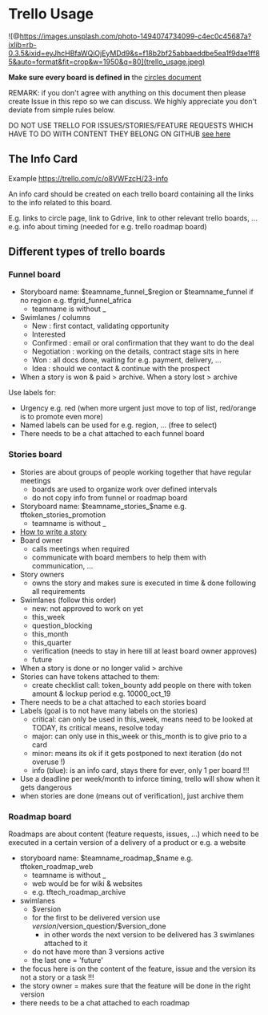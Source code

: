 # Trello Usage

![@https://images.unsplash.com/photo-1494074734099-c4ec0c45687a?ixlib=rb-0.3.5&ixid=eyJhcHBfaWQiOjEyMDd9&s=f18b2bf25abbaeddbe5ea1f9dae1ff85&auto=format&fit=crop&w=1950&q=80](trello_usage.jpeg)


**Make sure every board is defined in** the [circles document](/collaboration/circles.md)

REMARK: if you don't agree with anything on this document then please create Issue in this repo so we can discuss.
We highly appreciate you don't deviate from simple rules below.

DO NOT USE TRELLO FOR ISSUES/STORIES/FEATURE REQUESTS WHICH HAVE TO DO WITH CONTENT THEY BELONG ON GITHUB [see here](/collaboration/Github_content_rules.md)

## The Info Card

Example https://trello.com/c/o8VWFzcH/23-info

An info card should be created on each trello board containing all the links to the info related to this board.

E.g. links to circle page, link to Gdrive, link to other relevant trello boards, ...
e.g. info about timing (needed for e.g. trello roadmap board)

## Different types of trello boards


### Funnel board

- Storyboard name: $teamname_funnel_$region or $teamname_funnel if no region e.g. tfgrid_funnel_africa
   - teamname is without _
- Swimlanes / columns
   - New          : first contact, validating opportunity
   - Interested   
   - Confirmed    : email or oral confirmation that they want to do the deal
   - Negotiation  : working on the details, contract stage sits in here
   - Won          : all docs done, waiting for e.g. payment, delivery, ...
   - Idea         : should we contact & continue with the prospect
- When a story is won & paid > archive. When a story lost > archive

Use labels for:

- Urgency e.g. red (when more urgent just move to top of list, red/orange is to promote even more)
- Named labels can be used for e.g. region, ...  (free to select)
- There needs to be a chat attached to each funnel board

### Stories board

- Stories are about groups of people working together that have regular meetings
   - boards are used to organize work over defined intervals
   - do not copy info from funnel or roadmap board
- Storyboard name: $teamname_stories_$name e.g. tftoken_stories_promotion
   - teamname is without _
- [How to write a story](/collaboration/stories.md)
- Board owner
   - calls meetings when required
   - communicate with board members to help them with communication, ...
- Story owners
   - owns the story and makes sure is executed in time & done following all requirements
- Swimlanes (follow this order)
  - new: not approved to work on yet
  - this_week
  - question_blocking
  - this_month
  - this_quarter
  - verification (needs to stay in here till at least board owner approves)
  - future
- When a story is done or no longer valid > archive
- Stories can have tokens attached to them:
   - create checklist call: token_bounty add people on there with token amount & lockup period e.g. 10000_oct_19
- There needs to be a chat attached to each stories board
- Labels (goal is to not have many labels on the stories)
   - critical: can only be used in this_week, means need to be looked at TODAY, its critical means, resolve today
   - major: can only use in this_week or this_month is to give prio to a card
   - minor: means its ok if it gets postponed to next iteration (do not overuse !)
   - info (blue): is an info card, stays there for ever, only 1 per board !!!
- Use a deadline per week/month to inforce timing, trello will show when it gets dangerous
- when stories are done (means out of verification), just archive them 

### Roadmap board

Roadmaps are about content (feature requests, issues, ...) which need to be executed in a certain version of a delivery of a product or e.g. a website

- storyboard name: $teamname_roadmap_$name e.g. tftoken_roadmap_web
   - teamname is without _
   - web would be for wiki & websites
   - e.g. tftech_roadmap_archive
- swimlanes
   - $version
   - for the first to be delivered version use $version/$version_question/$version_done 
       - in other words the next version to be delivered has 3 swimlanes attached to it
   - do not have more than 3 versions active
   - the last one = 'future'
 - the focus here is on the content of the feature, issue and the version its not a story or a task !!!
 - the story owner = makes sure that the feature will be done in the right version
 - there needs to be a chat attached to each roadmap
 
